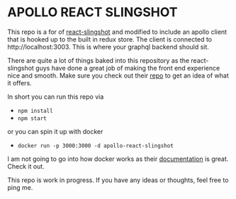 # APOLLO REACT SLINGSHOT

This repo is a for of [react-slingshot](https://github.com/coryhouse/react-slingshot) and modified to include an apollo client that is hooked up to the built in redux store. The client is connected to http://localhost:3003. This is where your graphql backend should sit.

There are quite a lot of things baked into this repository as the react-slingshot guys have done a great job of making the front end experience nice and smooth. Make sure you check out their [repo](https://github.com/coryhouse/react-slingshot) to get an idea of what it offers.

In short you can run this repo via

- `npm install`
- `npm start`

or you can spin it up with docker

- `docker run -p 3000:3000 -d apollo-react-slingshot`

I am not going to go into how docker works as their [documentation](https://www.docker.com/) is great. Check it out.

This repo is work in progress. If you have any ideas or thoughts, feel free to ping me.
